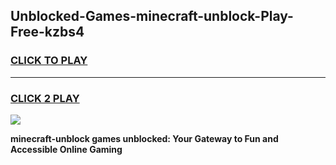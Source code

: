 
## Unblocked-Games-minecraft-unblock-Play-Free-kzbs4
<h3>
<a href="https://premium76.site?title=minecraft-unblock&ref=18A1">CLICK TO PLAY</a></h3>
<hr>

<h3>
<a href="https://premium76.site?title=minecraft-unblock&ref=18A1">CLICK 2 PLAY</a>
  
</h3>

<a href="https://premium76.site?title=minecraft-unblock&ref=18A1"><img src="https://clearcache.store/games.png"></a>


**minecraft-unblock games unblocked: Your Gateway to Fun and Accessible Online Gaming**
